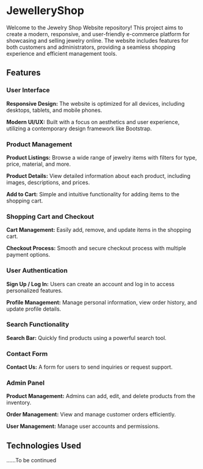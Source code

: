 # JewelleryShop
Welcome to the Jewelry Shop Website repository! This project aims to create a modern, responsive, and user-friendly e-commerce platform for showcasing and selling jewelry online. The website includes features for both customers and administrators, providing a seamless shopping experience and efficient management tools.

## Features

### User Interface
**Responsive Design:** The website is optimized for all devices, including desktops, tablets, and mobile phones.

**Modern UI/UX:** Built with a focus on aesthetics and user experience, utilizing a contemporary design framework like Bootstrap.

### Product Management
**Product Listings:** Browse a wide range of jewelry items with filters for type, price, material, and more.

**Product Details:** View detailed information about each product, including images, descriptions, and prices.

**Add to Cart:** Simple and intuitive functionality for adding items to the shopping cart.

### Shopping Cart and Checkout
**Cart Management:** Easily add, remove, and update items in the shopping cart.

**Checkout Process:** Smooth and secure checkout process with multiple payment options.

### User Authentication
**Sign Up / Log In:** Users can create an account and log in to access personalized features.

**Profile Management:** Manage personal information, view order history, and update profile details.

### Search Functionality
**Search Bar:** Quickly find products using a powerful search tool.

### Contact Form
**Contact Us:** A form for users to send inquiries or request support.

### Admin Panel
**Product Management:** Admins can add, edit, and delete products from the inventory.

**Order Management:** View and manage customer orders efficiently.

**User Management:** Manage user accounts and permissions.

## Technologies Used
......To be continued
